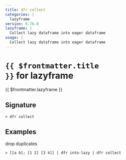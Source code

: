 ```yaml
---
title: dfr collect
categories: |
  lazyframe
version: 0.76.0
lazyframe: |
  Collect lazy dataframe into eager dataframe
usage: |
  Collect lazy dataframe into eager dataframe
---
```


# <code>{{ $frontmatter.title }}</code> for lazyframe

<div class='command-title'>{{ $frontmatter.lazyframe }}</div>

## Signature

```> dfr collect ```

## Examples

drop duplicates
```shell
> [[a b]; [1 2] [3 4]] | dfr into-lazy | dfr collect
```
